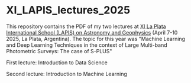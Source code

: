 # XI_LAPIS_lectures_2025
This repository contains the PDF of my two lectures at [XI La Plata International School (LAPIS) on Astronomy and Geophysics](https://congresos.unlp.edu.ar/xilapis/) (April 7-10 2025, La Plata, Argentina). The topic for this year was "Machine Learning and Deep Learning Techniques in the context of Large Multi-band Photometric Surveys: The case of S-PLUS"

First lecture: Introduction to Data Science

Second lecture: Introduction to Machine Learning

